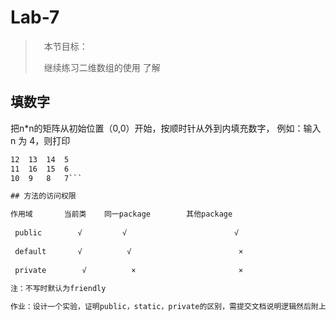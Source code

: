 # Lab-7

>　本节目标：
>
>　继续练习二维数组的使用
>  了解

## 填数字

把n*n的矩阵从初始位置（0,0）开始，按顺时针从外到内填充数字，
例如：输入 n 为 4，则打印
```1   2   3 4
12  13  14  5
11  16  15  6
10  9   8   7```

## 方法的访问权限

作用域       当前类    同一package        其他package
 
 public        √         √                        √
 
 default       √          √                        ×
 
 private        √          ×                       ×
 
注：不写时默认为friendly

作业：设计一个实验，证明public，static，private的区别，需提交文档说明逻辑然后附上相应代码。
